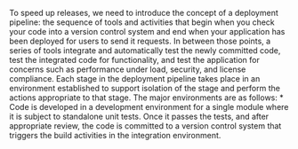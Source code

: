 To speed up releases, we need to introduce the concept of a deployment pipeline: the sequence of tools and activities that begin when you check your code into a version control system and end when your application has been deployed for users to send it requests. In between those points, a series of tools integrate and automatically test the newly committed code, test the integrated code for functionality, and test the application for concerns such as performance under load, security, and license compliance. Each stage in the deployment pipeline takes place in an environment established to support isolation of the stage and perform the actions appropriate to that stage. The major environments are as follows: *  Code is developed in a development environment for a single module where it is subject to standalone unit tests. Once it passes the tests, and after appropriate review, the code is committed to a version control system that triggers the build activities in the integration environment.